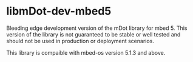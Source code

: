 # libmDot-dev-mbed5
Bleeding edge development version of the mDot library for mbed 5. This version of the library is not guaranteed to be stable or well tested and should not be used in production or deployment scenarios.

This library is compaible with mbed-os version 5.1.3 and above.

